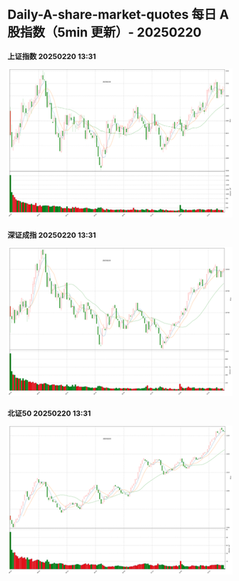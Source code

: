 
# Daily-A-share-market-quotes 每日 A 股指数（5min 更新）- 20250220

### 上证指数 20250220 13:31
![](./fig/2025/2/20250220-sh000001.png)

### 深证成指 20250220 13:31
![](./fig/2025/2/20250220-sz399001.png)

### 北证50 20250220 13:31
![](./fig/2025/2/20250220-bj899050.png)
